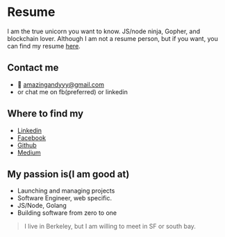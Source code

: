 # Resume
I am the true unicorn you want to know. JS/node ninja, Gopher, and blockchain lover. Although I am not a resume person, but if you want, you can find my resume [here](https://github.com/amazingandyyy/resume/blob/master/Andy_Chen_Resume_2017_Fall.pdf).

## Contact me
- 📧 amazingandyyy@gmail.com
- or chat me on fb(preferred) or linkedin

## Where to find my
- [Linkedin](https://www.linkedin.com/in/amazingandyyy/)
- [Facebook](https://www.facebook.com/amazingandyyy)
- [Github](https://github.com/amazingandyyy)
- [Medium](https://medium.com/@amazingandyyy)

## My passion is(I am good at)
- Launching and managing projects
- Software Engineer, web specific.
- JS/Node, Golang
- Building software from zero to one

> I live in Berkeley, but I am willing to meet in SF or south bay.
